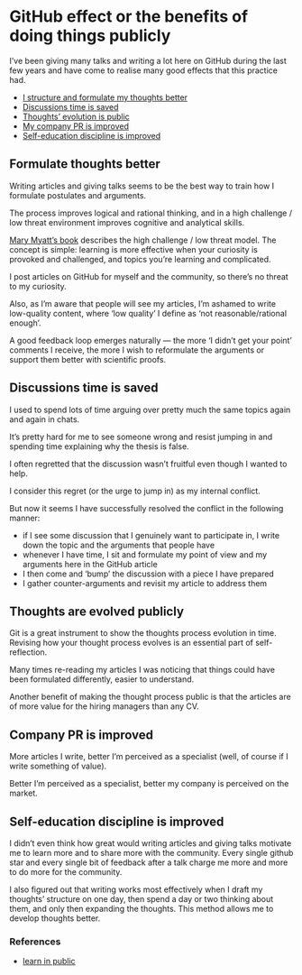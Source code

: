 # GitHub effect or the benefits of doing things publicly

I’ve been giving many talks and writing a lot here on GitHub during the last few years and have come to realise many good effects that this practice had.

- [I structure and formulate my thoughts better](#formulate-thoughts-better)
- [Discussions time is saved](#discussions-time-is-saved)
- [Thoughts’ evolution is public](#thoughts-are-evolved-publicly)
- [My company PR is improved](#company-pr-is-improved)
- [Self-education discipline is improved](#self-education-discipline-is-improved)

## Formulate thoughts better

Writing articles and giving talks seems to be the best way to train how I formulate postulates and arguments.

The process improves logical and rational thinking, and in a high challenge / low threat environment improves cognitive and analytical skills.

[Mary Myatt’s book](https://www.amazon.com/High-Challenge-Low-Threat-Leaders/dp/190971786X) describes the high challenge / low threat model. The concept is simple: learning is more effective when your curiosity is provoked and challenged, and topics you’re learning and complicated.

I post articles on GitHub for myself and the community, so there’s no threat to my curiosity.

Also, as I’m aware that people will see my articles, I’m ashamed to write low-quality content, where ‘low quality’ I define as ‘not reasonable/rational enough’.

A good feedback loop emerges naturally — the more ‘I didn’t get your point’ comments I receive, the more I wish to reformulate the arguments or support them better with scientific proofs.

## Discussions time is saved

I used to spend lots of time arguing over pretty much the same topics again and again in chats.

It’s pretty hard for me to see someone wrong and resist jumping in and spending time explaining why the thesis is false.

I often regretted that the discussion wasn’t fruitful even though I wanted to help.

I consider this regret (or the urge to jump in) as my internal conflict.

But now it seems I have successfully resolved the conflict in the following manner:
- if I see some discussion that I genuinely want to participate in, I write down the topic and the arguments that people have
- whenever I have time, I sit and formulate my point of view and my arguments here in the GitHub article
- I then come and ‘bump’ the discussion with a piece I have prepared
- I gather counter-arguments and revisit my article to address them

## Thoughts are evolved publicly

Git is a great instrument to show the thoughts process evolution in time. Revising how your thought process evolves is an essential part of self-reflection.

Many times re-reading my articles I was noticing that things could have been formulated differently, easier to understand.

Another benefit of making the thought process public is that the articles are of more value for the hiring managers than any CV.

## Company PR is improved

More articles I write, better I’m perceived as a specialist (well, of course if I write something of value).

Better I’m perceived as a specialist, better my company is perceived on the market.

## Self-education discipline is improved

I didn’t even think how great would writing articles and giving talks motivate me to learn more and to share more with the community. Every single github star and every single bit of feedback after a talk charge me more and more to do more for the community.

I also figured out that writing works most effectively when I draft my thoughts’ structure on one day, then spend a day or two thinking about them, and only then expanding the thoughts. This method allows me to develop thoughts better.

### References

- [learn in public](https://www.swyx.io/learn-in-public/)
